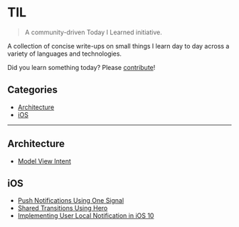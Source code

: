 # TIL

> A community-driven Today I Learned initiative.

A collection of concise write-ups on small things I learn day to day across a
variety of languages and technologies. 

Did you learn something today? Please [contribute](CONTRIBUTING.md)!


## Categories

* [Architecture](#architecture)
* [iOS](#ios)

---

## Architecture

- [Model View Intent](architecture/model-view-intent.md)

## iOS

- [Push Notifications Using One Signal](ios/implement_one_signal.md)
- [Shared Transitions Using Hero](ios/shared_transitions_using_hero.md)
- [Implementing User Local Notification in iOS 10](ios/implementing_local_notifications.md)
